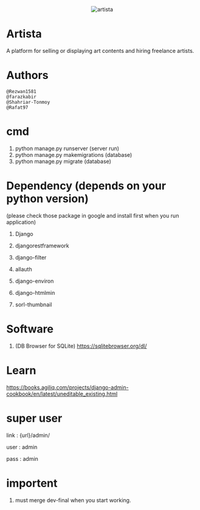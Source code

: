 <p align="center"><img src="https://i.imgur.com/RR7JnZW.png?v=3&s=200" title="artista" alt="artista"></p>


# Artista 
 A platform for selling or displaying art contents and hiring freelance artists.

# Authors

    @Rezwan1581
    @farazkabir
    @Shahriar-Tonmoy
    @Rafat97

# cmd
1. python manage.py runserver   (server run)
2. python manage.py makemigrations (database)
3. python manage.py migrate     (database)

# Dependency (depends on your python version)

(please check those package in google and install first when you run application)

1. Django 

2. djangorestframework

3. django-filter

4. allauth

5. django-environ

6. django-htmlmin

7. sorl-thumbnail

# Software
1. (DB Browser for SQLite) https://sqlitebrowser.org/dl/

# Learn
https://books.agiliq.com/projects/django-admin-cookbook/en/latest/uneditable_existing.html

# super user

link : {url}/admin/

user : admin

pass : admin


# importent
1. must merge dev-final when you start working.